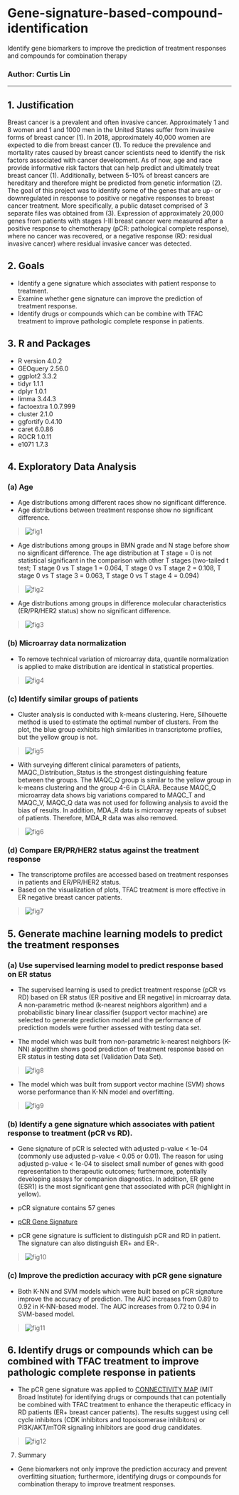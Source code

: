 # Gene-signature-based-compound-identification
Identify gene biomarkers to improve the prediction of treatment responses and compounds for combination therapy

### Author: Curtis Lin

---------------

## 1. Justification

​Breast cancer is a prevalent and often invasive cancer. Approximately 1 and 8
women and 1 and 1000 men in the United States suffer from invasive forms of breast
cancer (1). In 2018, approximately 40,000 women are expected to die from breast
cancer (1). To reduce the prevalence and mortality rates caused by breast cancer
scientists need to identify the risk factors associated with cancer development. As of
now, age and race provide informative risk factors that can help predict and ultimately
treat breast cancer (1). Additionally, between 5-10% of breast cancers are hereditary
and therefore might be predicted from genetic information (2). The goal of this project
was to identify some of the genes that are up- or downregulated in response to positive
or negative responses to breast cancer treatment. More specifically, a public dataset
comprised of 3 separate files was obtained from (3). Expression of approximately
20,000 genes from patients with stages I-III breast cancer were measured after a
positive response to chemotherapy (pCR: pathological complete response), where no
cancer was recovered, or a negative response (RD: residual invasive cancer) where
residual invasive cancer was detected.

## 2. Goals

- Identify a gene signature which associates with patient response to treatment.
- Examine whether gene signature can improve the prediction of treatment response. 
- Identify drugs or compounds which can be combine with TFAC treatment to improve pathologic complete response in patients.   

## 3. R and Packages
- R version 4.0.2
- GEOquery 2.56.0
- ggplot2 3.3.2
- tidyr 1.1.1
- dplyr 1.0.1
- limma 3.44.3
- factoextra 1.0.7.999
- cluster 2.1.0
- ggfortify 0.4.10
- caret 6.0.86
- ROCR 1.0.11
- e1071 1.7.3

## 4. Exploratory Data Analysis

### (a) Age

 - Age distributions among different races show no significant difference. 
 - Age distributions between treatment response show no significant difference. 
 > ![fig1](./figures/fig1.png)

- Age distributions among groups in BMN grade and N stage before show no significant difference. The age distribution at T stage = 0 is not statistical significant in the comparison with other T stages (two-tailed t test; T stage 0 vs T stage 1 = 0.064, T stage 0 vs T stage 2 = 0.108, T stage 0 vs T stage 3 = 0.063, T stage 0 vs T stage 4 = 0.094)

> ![fig2](./figures/fig2.png)

- Age distributions among groups in difference molecular characteristics (ER/PR/HER2 status) show no significant difference.

> ![fig3](./figures/fig3.png)

### (b) Microarray data normalization

- To remove technical variation of microarray data, quantile normalization is applied to make distribution are identical in statistical properties. 
> ![fig4](./figures/fig4.png)

### (c) Identify similar groups of patients 

- Cluster analysis is conducted with k-means clustering. Here, Silhouette method is used to estimate the optimal number of clusters. From the plot, the blue group exhibits high similarities in transcriptome profiles, but the yellow group is not.

> ![fig5](./figures/fig5.png)

- With surveying different clinical parameters of patients, MAQC_Distribution_Status is the strongest distinguishing feature between the groups. The MAQC_Q group is similar to the yellow group in k-means clustering and the group 4-6 in CLARA. Because MAQC_Q microarray data shows big variations compared to MAQC_T and MAQC_V, MAQC_Q data was not used for following analysis to avoid the bias of results. In addition, MDA_R data is microarray repeats of subset of patients. Therefore, MDA_R data was also removed.    

> ![fig6](./figures/fig6.png)

### (d) Compare ER/PR/HER2 status against the treatment response

- The transcriptome profiles are accessed based on treatment responses in patients and ER/PR/HER2 status. 
- Based on the visualization of plots, TFAC treatment is more effective in ER negative breast cancer patients.

> ![fig7](./figures/fig7.png)

## 5. Generate machine learning models to predict the treatment responses

### (a) Use supervised learning model to predict response based on ER status

- The supervised learning is used to predict treatment response (pCR vs RD) based on ER status (ER positive and ER negative) in microarray data. A non-parametric method (k-nearest neighbors algorithm) and a probabilistic binary linear classifier (support vector machine) are selected to generate prediction model and the performance of prediction models were further assessed with testing data set. 

- The model which was built from non-parametric k-nearest neighbors (K-NN) algorithm shows good prediction of treatment response based on ER status in testing data set (Validation Data Set). 

> ![fig8](./figures/fig8.png)

- The model which was built from support vector machine (SVM) shows worse performance than K-NN model and overfitting.   

> ![fig9](./figures/fig9.png)

### (b) Identify a gene signature which associates with patient response to treatment (pCR vs RD).

- Gene signature of pCR is selected with adjusted p-value < 1e-04 (commonly use adjusted p-value < 0.05 or 0.01). The reason for using adjusted p-value < 1e-04  to siselect small number of genes with good representation to therapeutic outcomes; furthermore, potentially developing assays for companion diagnostics. In addition, ER gene (ESR1) is the most significant gene that associated with pCR (highlight in yellow).

- pCR signature contains 57 genes

- [pCR Gene Signature](Gene_signature.pdf)

- pCR gene signature is sufficient to distinguish pCR and RD in patient. The signature can also distinguish ER+ and ER-.

> ![fig10](./figures/fig10.png)

### (c) Improve the prediction accuracy with pCR gene signature

- Both K-NN and SVM models which were built based on pCR signature improve the accuracy of prediction. The AUC increases from 0.89 to 0.92 in K-NN-based model. The AUC increases from 0.72 to 0.94 in SVM-based model.

> ![fig11](./figures/fig11.png)

## 6. Identify drugs or compounds which can be combined with TFAC treatment to improve pathologic complete response in patients

- The pCR gene signature was applied to [CONNECTIVITY MAP](https://www.broadinstitute.org/connectivity-map-cmap) (MIT Broad Institute) for identifying drugs or compounds that can potentially be combined with TFAC treatment to enhance the therapeutic efficacy in RD patients (ER+ breast cancer patients). The results suggest using cell cycle inhibitors (CDK inhibitors and topoisomerase inhibitors) or PI3K/AKT/mTOR signaling inhibitors are good drug candidates. 

> ![fig12](./figures/fig12.png)

7. Summary

- Gene biomarkers not only improve the prediction accuracy and prevent overfitting situation; furthermore, identifying drugs or compounds for combination therapy to improve treatment responses. 